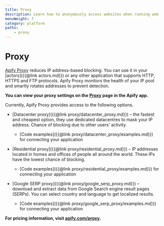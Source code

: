 ```yaml
---
title: Proxy
description: Learn how to anonymously access websites when running web scraping or automation jobs. Reduce IP address-based blocking using IP address rotation.
menuWeight: 7
category: platform
paths:
    - proxy
---
```


# [](./proxy) Proxy

[Apify Proxy](https://apify.com/proxy) reduces IP address-based blocking. You can use it in your [actors]({{@link actors.md}}) or any other application that supports HTTP, HTTPS and FTP protocols. Apify Proxy monitors the health of your IP pool and smartly rotates addresses to prevent detection.

**You can view your proxy settings on the [Proxy](https://my.apify.com/proxy) page in the Apify app.**

Currently, Apify Proxy provides access to the following options.

* [Datacenter proxy]({{@link proxy/datacenter_proxy.md}}) – the fastest and cheapest option, they use dedicated datacentres to mask your IP address. Chance of blocking due to other users' activity.

    * [Code examples]({{@link proxy/datacenter_proxy/examples.md}}) for connecting your application

* [Residential proxy]({{@link proxy/residential_proxy.md}}) – IP addresses located in homes and offices of people all around the world. These IPs have the lowest chance of blocking.

    * [Code examples]({{@link proxy/residential_proxy/examples.md}}) for connecting your application

* [Google SERP proxy]({{@link proxy/google_serp_proxy.md}}) – download and extract data from Google Search engine result pages (SERPs). You can select country and language to get localized results.

    * [Code examples]({{@link proxy/google_serp_proxy/examples.md}}) for connecting your application

**For pricing information, visit [apify.com/proxy](https://apify.com/proxy).**



